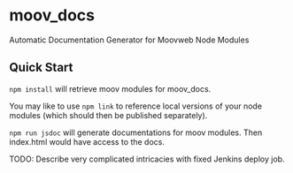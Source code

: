 # moov\_docs
Automatic Documentation Generator for Moovweb Node Modules

## Quick Start

`npm install` will retrieve moov modules for moov\_docs.

You may like to use `npm link` to reference local versions of your node modules
(which should then be published separately).

`npm run jsdoc` will generate documentations for moov modules. Then index.html
would have access to the docs.

TODO: Describe very complicated intricacies with fixed Jenkins deploy job.
